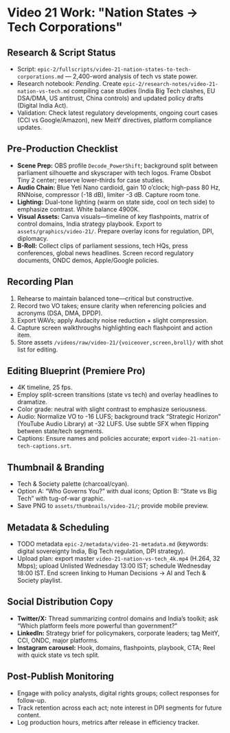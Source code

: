 # Video 21 Work: "Nation States → Tech Corporations"

## Research & Script Status
- Script: `epic-2/fullscripts/video-21-nation-states-to-tech-corporations.md` — 2,400-word analysis of tech vs state power.
- Research notebook: _Pending_. Create `epic-2/research-notes/video-21-nation-vs-tech.md` compiling case studies (India Big Tech clashes, EU DSA/DMA, US antitrust, China controls) and updated policy drafts (Digital India Act).
- Validation: Check latest regulatory developments, ongoing court cases (CCI vs Google/Amazon), new MeitY directives, platform compliance updates.

## Pre-Production Checklist
- **Scene Prep:** OBS profile `Decode_PowerShift`; background split between parliament silhouette and skyscraper with tech logos. Frame Obsbot Tiny 2 center; reserve lower-thirds for case studies.
- **Audio Chain:** Blue Yeti Nano cardioid, gain 10 o’clock; high-pass 80 Hz, RNNoise, compressor (-18 dB), limiter -3 dB. Capture room tone.
- **Lighting:** Dual-tone lighting (warm on state side, cool on tech side) to emphasize contrast. White balance 4900K.
- **Visual Assets:** Canva visuals—timeline of key flashpoints, matrix of control domains, India strategy playbook. Export to `assets/graphics/video-21/`. Prepare overlay icons for regulation, DPI, diplomacy.
- **B-Roll:** Collect clips of parliament sessions, tech HQs, press conferences, global news headlines. Screen record regulatory documents, ONDC demos, Apple/Google policies.

## Recording Plan
1. Rehearse to maintain balanced tone—critical but constructive.  
2. Record two VO takes; ensure clarity when referencing policies and acronyms (DSA, DMA, DPDP).  
3. Export WAVs; apply Audacity noise reduction + slight compression.  
4. Capture screen walkthroughs highlighting each flashpoint and action item.  
5. Store assets `/videos/raw/video-21/{voiceover,screen,broll}/` with shot list for editing.

## Editing Blueprint (Premiere Pro)
- 4K timeline, 25 fps.  
- Employ split-screen transitions (state vs tech) and overlay headlines to dramatize.  
- Color grade: neutral with slight contrast to emphasize seriousness.  
- Audio: Normalize VO to -16 LUFS; background track “Strategic Horizon” (YouTube Audio Library) at -32 LUFS. Use subtle SFX when flipping between state/tech segments.  
- Captions: Ensure names and policies accurate; export `video-21-nation-tech-captions.srt`.

## Thumbnail & Branding
- Tech & Society palette (charcoal/cyan).  
- Option A: “Who Governs You?” with dual icons; Option B: “State vs Big Tech” with tug-of-war graphic.  
- Save PNG to `assets/thumbnails/video-21/`; provide mobile preview.

## Metadata & Scheduling
- TODO metadata `epic-2/metadata/video-21-metadata.md` (keywords: digital sovereignty India, Big Tech regulation, DPI strategy).  
- Upload plan: export master `video-21-nation-vs-tech_4k.mp4` (H.264, 32 Mbps); upload Unlisted Wednesday 13:00 IST; schedule Wednesday 18:00 IST. End screen linking to Human Decisions → AI and Tech & Society playlist.

## Social Distribution Copy
- **Twitter/X:** Thread summarizing control domains and India’s toolkit; ask “Which platform feels more powerful than government?”  
- **LinkedIn:** Strategy brief for policymakers, corporate leaders; tag MeitY, CCI, ONDC, major platforms.  
- **Instagram carousel:** Hook, domains, flashpoints, playbook, CTA; Reel with quick state vs tech split.

## Post-Publish Monitoring
- Engage with policy analysts, digital rights groups; collect responses for follow-up.  
- Track retention across each act; note interest in DPI segments for future content.  
- Log production hours, metrics after release in efficiency tracker.
